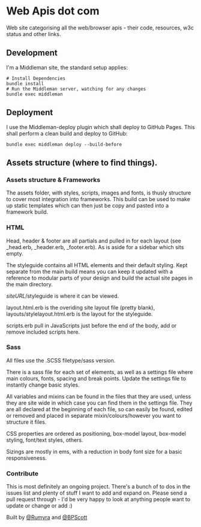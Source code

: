 # Web Apis dot com

Web site categorising all the web/browser apis - their code, resources, w3c status and other links.

## Development

I'm a Middleman site, the standard setup applies:

```
# Install Dependencies
bundle install
# Run the Middleman server, watching for any changes
bundle exec middleman
```

## Deployment

I use the Middleman-deploy plugin which shall deploy to GitHub Pages. This
shall perform a clean build and deploy to GitHub:

```
bundle exec middleman deploy --build-before
```


## Assets structure (where to find things).

### Assets structure & Frameworks

The assets folder, with styles, scripts, images and fonts, is thusly structure to cover most integration into frameworks. This build can be used to make up static templates which can then just be copy and pasted into a framework build.

### HTML

Head, header & footer are all partials and pulled in for each layout (see _head.erb, _header.erb, _footer.erb). As is aside for a sidebar which sits empty.

The styleguide contains all HTML elements and their default styling. Kept separate from the main build means you can keep it updated with a reference to modular parts of your design and build the actual site pages in the main directory.

*siteURL*/styleguide is where it can be viewed.

layout.html.erb is the overiding site layout file (pretty blank), layouts/stylelayout.html.erb is the layout for the styleguide.

scripts.erb pull in JavaScripts just before the end of the body, add or remove included scripts here.

### Sass

All files use the .SCSS filetype/sass version.

There is a sass file for each set of elements, as well as a settings file where main colours, fonts, spacing and break points. Update the settings file to instantly change basic styles.

All variables and mixins can be found in the files that they are used, unless they are site wide in which case you can find them in the settings file. They are all declared at the beginning of each file, so can easily be found, edited or removed and placed in separate mixin/colours/however you want to structure it files.

CSS properties are ordered as positioning, box-model layout, box-model styling, font/text styles, others.

Sizings are mostly in ems, with a reduction in body font size for a basic responsiveness.

### Contribute

This is most definitely an ongoing project. There's a bunch of to dos in the issues list and plenty of stuff I want to add and expand on. Please send a pull request through - I'd be very happy to look at anything people want to update or change or add :)

Built by [@Rumyra](https://twitter.com/Rumyra) and [@BPScott](https://twitter.com/BPScott)

